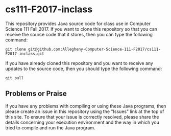# cs111-F2017-inclass

This repository provides Java source code for class use in Computer Science 111
Fall 2017. If you want to clone this repository so that you can receive the
source code that it stores, then you can type the following command:

```
git clone git@github.com:Allegheny-Computer-Science-111-F2017/cs111-F2017-inclass.git
```

If you have already cloned this repository and you want to receive any updates
to the source code, then you should type the following command:

```
git pull
```

## Problems or Praise

If you have any problems with compiling or using these Java programs, then
please create an issue in this repository using the "Issues" link at the top of
this site. To ensure that your issue is correctly resolved, please share the
details concerning your execution environment and the way in which you tried to
compile and run the Java program.
